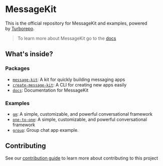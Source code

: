 # MessageKit

This is the official repository for MessageKit and examples, powered by [Turborepo](https://turbo.build/repo).

> To learn more about MessageKit go to the [docs](https://message-kit.vercel.app)

## What's inside?

### Packages

- [`message-kit`](/packages/message-kit): A kit for quickly building messaging apps
- [`create-message-kit`](/packages/create-message-kit): A CLI for creating new apps easily
- [`docs`](/packages/docs): Documentation for MessageKit

### Examples

- [`gm`](/examples/gm): A simple, customizable, and powerful conversational framework
- [`one-to-one`](/examples/one-to-one): A simple, customizable, and powerful conversational framework
- [`group`](/examples/group): Group chat app example.

## Contributing

See our [contribution guide](./CONTRIBUTING.md) to learn more about contributing to this project
